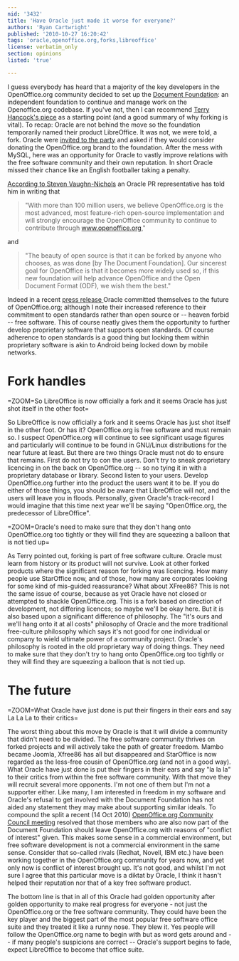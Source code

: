 ```yaml
---
nid: '3432'
title: 'Have Oracle just made it worse for everyone?'
authors: 'Ryan Cartwright'
published: '2010-10-27 16:20:42'
tags: 'oracle,openoffice.org,forks,libreoffice'
license: verbatim_only
section: opinions
listed: 'true'

---
```

I guess everybody has heard that a majority of the key developers in the OpenOffice.org community decided to set up the [Document Foundation](http://www.documentfoundation.org): an independent foundation to continue and manage work on the Openoffice.org codebase. If you've not, then I can recommend [Terry Hancock's piece](http://www.freesoftwaremagazine.com/columns/openoffice_org_dead_long_live_libreoffice) as a starting point (and a good summary of why forking is vital). To recap: Oracle are not behind the move so the foundation temporarily named their product LibreOffice. It was not, we were told, a fork. Oracle were [invited to the party](http://www.documentfoundation.org/contact/tdf_release.xml) and asked if they would consider donating the OpenOffice.org brand to the foundation.  After the mess with MySQL, here was an opportunity for Oracle to vastly improve relations with the free software community and their own reputation. In short Oracle missed their chance like an English footballer taking a penalty.

<!--break-->

[According to Steven Vaughn-Nichols](http://blogs.computerworld.com/17097the_openoffice_fork_is_officially_here)  an Oracle PR representative has told him in writing that 

> "With more than 100 million users, we believe OpenOffice.org is the most advanced, most feature-rich open-source implementation and will strongly encourage the OpenOffice community to continue to contribute through www.openoffice.org," 

and

> "The beauty of open source is that it can be forked by anyone who chooses, as was done [by The Document Foundation]. Our sincerest goal for OpenOffice is that it becomes more widely used so, if this new foundation will help advance OpenOffice and the Open Document Format (ODF), we wish them the best."

Indeed in a recent [press release ](http://www.oracle.com/us/corporate/press/177158) Oracle committed themselves to the future of OpenOffice.org; although I note their increased reference to their commitment to open standards rather than open source or -- heaven forbid -- free software. This of course neatly gives them the opportunity to further develop proprietary software that supports open standards. Of course adherence to open standards is a good thing but locking them within proprietary software is akin to Android being locked down by mobile networks.

# Fork handles

=ZOOM=So LibreOffice is now officially a fork and it seems Oracle has just shot itself in the other foot=

So LibreOffice is now officially a fork and it seems Oracle has just shot itself in the other foot. Or has it? OpenOffice.org is free software and must remain so. I suspect OpenOffice.org will continue to see significant usage figures and particularly will continue to be found in GNU/Linux distributions for the near future at least. But there are two things Oracle must not do to ensure that remains. First do not try to con the users. Don't try to sneak proprietary
licencing in on the back on OpenOffice.org -- so no tying it in with a proprietary database or library. Second listen to your users. Develop OpenOffice.org further into the product the users want it to be. If you do either of those things, you should be aware that LibreOffice will not, and the users will leave you in floods. Personally, given Oracle's track-record I would imagine that this time next year we'll be saying "OpenOffice.org, the predecessor of LibreOffice".

=ZOOM=Oracle's need to make sure that they don't hang onto OpenOffice.org too tightly or they will find they are squeezing a balloon that is not tied up=

As Terry pointed out, forking is part of free software culture. Oracle must learn from history or its product will not survive. Look at other forked products where the significant reason for forking was licencing. How many people use StarOffice now, and of those, how many are corporates looking for some kind of mis-guided reassurance? What about XFree86? This is not the same issue of course, because as yet Oracle have not closed or attempted to shackle
OpenOffice.org. This is a fork based on direction of development, not differing licences; so maybe we'll be okay here. But it is also based upon a significant difference of philosophy. The "it's ours and we'll hang onto it at all costs" philosophy of Oracle and the more traditional free-culture philosophy which says it's not good for one individual or company to wield ultimate power of a community project. Oracle's philosophy is rooted in the old proprietary way of doing things. They need to make sure that they don't try to hang onto OpenOffice.org too tightly or they will find they are squeezing a balloon that is not tied up.

# The future

=ZOOM=What Oracle have just done is put their fingers in their ears and say La La La to their critics=

The worst thing about this move by Oracle is that it will divide a community that didn't need to be divided. The free software community thrives on forked projects and will actively take the path of greater freedom. Mambo became Joomla, Xfree86 has all but disappeared and StarOffice is now regarded as the less-free cousin of OpenOffice.org (and not in a good way). What Oracle have just done is put their fingers in their ears and say "la la la" to their critics from within the free software community. With that move they will recruit several more opponents. I'm not one of them but I'm not a supporter either. Like many, I am interested in freedom in my software and Oracle's refusal to get involved with the Document Foundation has not aided any statement they may make about supporting similar ideals. To compound the split a recent (14 Oct 2010) [OpenOffice.org Community Council meeting](http://wiki.services.openoffice.org/wiki/Community_Council_Log_20101014) resolved that those members who are also now part of the Document Foundation should leave OpenOffice.org with reasons of "conflict of interest" given. This makes some sense in a commercial environment, but free software development is not a commercial environment in the same sense. Consider that so-called rivals (Redhat, Novell, IBM etc.) have been working together in the OpenOffice.org community for years now, and yet only now is conflict of interest brought up. It's not good, and whilst I'm not sure I agree that this particular move is a diktat by Oracle, I think it hasn't helped their reputation nor that of a key free software product.

The bottom line is that in all of this Oracle had golden opportunity after golden opportunity to make real progress for everyone - not just the OpenOffice.org or the free software community. They could have been the key player and the biggest part of the most popular free software office suite and they treated it like a runny nose. They blew it. Yes people will follow the OpenOffice.org name to begin with but as word gets around and -- if many people's suspicions are correct -- Oracle's support begins to fade, expect LibreOffice to become that office suite.